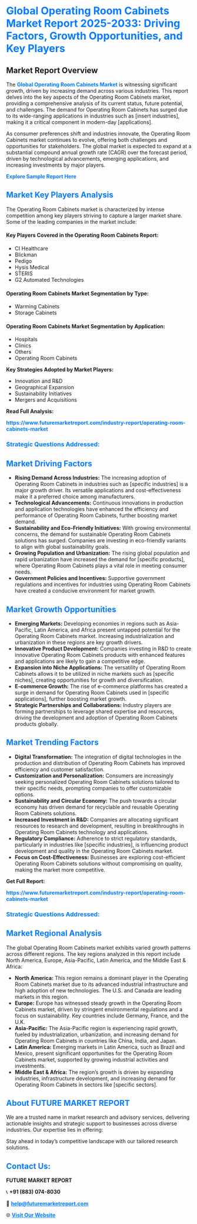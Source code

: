 <h1 style="color: #007BFF;">Global Operating Room Cabinets Market Report 2025-2033: Driving Factors, Growth Opportunities, and Key Players</h1>

<section id="overview">
<h2>Market Report Overview</h2>
<p>The <a href="https://www.futuremarketreport.com/industry-report/operating-room-cabinets-market" style="color: #007BFF; text-decoration: none;"><strong>Global Operating Room Cabinets Market</strong></a> is witnessing significant growth, driven by increasing demand across various industries. This report delves into the key aspects of the Operating Room Cabinets market, providing a comprehensive analysis of its current status, future potential, and challenges. The demand for Operating Room Cabinets has surged due to its wide-ranging applications in industries such as [insert industries], making it a critical component in modern-day [applications].</p>
<p>As consumer preferences shift and industries innovate, the Operating Room Cabinets market continues to evolve, offering both challenges and opportunities for stakeholders. The global market is expected to expand at a substantial compound annual growth rate (CAGR) over the forecast period, driven by technological advancements, emerging applications, and increasing investments by major players.</p>
</section>

<section id="overview">
<p><a href="https://www.futuremarketreport.com/request-sample/reportId=113291" style="color: #007BFF; text-decoration: none;"><strong>Explore Sample Report Here</strong></a></p>
</section>

<section id="key-players">
<h2 style="color: #007BFF;">Market Key Players Analysis</h2>
<p>The Operating Room Cabinets market is characterized by intense competition among key players striving to capture a larger market share. Some of the leading companies in the market include:</p>
<h4>Key Players Covered in the Operating Room Cabinets Report:</h4>
<ul><li>CI Healthcare</li><li>Blickman</li><li>Pedigo</li><li>Hysis Medical</li><li>STERIS</li><li>G2 Automated Technologies</li></ul>
<h4>Operating Room Cabinets Market Segmentation by Type:</h4>
<ul><li>Warming Cabinets</li><li>Storage Cabinets</li></ul>

<h4>Operating Room Cabinets Market Segmentation by Application:</h4>
<ul><li>Hospitals</li><li>Clinics</li><li>Others</li><li>Operating Room Cabinets</li></ul>
<p><strong>Key Strategies Adopted by Market Players:</strong></p>
<ul>
<li>Innovation and R&D</li>
<li>Geographical Expansion</li>
<li>Sustainability Initiatives</li>
<li>Mergers and Acquisitions</li>
</ul>
</section>

<section>
<p><strong>Read Full Analysis: </strong></p><a href="https://www.futuremarketreport.com/industry-report/operating-room-cabinets-market" style="color: #007BFF; text-decoration: none;"><strong>https://www.futuremarketreport.com/industry-report/operating-room-cabinets-market</strong></a>
<h3 style="color: #007BFF;">Strategic Questions Addressed:</h3>
</section>

<section id="driving-factors">
<h2 style="color: #007BFF;">Market Driving Factors</h2>
<ul>
<li><strong>Rising Demand Across Industries:</strong> The increasing adoption of Operating Room Cabinets in industries such as [specific industries] is a major growth driver. Its versatile applications and cost-effectiveness make it a preferred choice among manufacturers.</li>
<li><strong>Technological Advancements:</strong> Continuous innovations in production and application technologies have enhanced the efficiency and performance of Operating Room Cabinets, further boosting market demand.</li>
<li><strong>Sustainability and Eco-Friendly Initiatives:</strong> With growing environmental concerns, the demand for sustainable Operating Room Cabinets solutions has surged. Companies are investing in eco-friendly variants to align with global sustainability goals.</li>
<li><strong>Growing Population and Urbanization:</strong> The rising global population and rapid urbanization have increased the demand for [specific products], where Operating Room Cabinets plays a vital role in meeting consumer needs.</li>
<li><strong>Government Policies and Incentives:</strong> Supportive government regulations and incentives for industries using Operating Room Cabinets have created a conducive environment for market growth.</li>
</ul>
</section>

<section id="growth-opportunities">
<h2 style="color: #007BFF;">Market Growth Opportunities</h2>
<ul>
<li><strong>Emerging Markets:</strong> Developing economies in regions such as Asia-Pacific, Latin America, and Africa present untapped potential for the Operating Room Cabinets market. Increasing industrialization and urbanization in these regions are key growth drivers.</li>
<li><strong>Innovative Product Development:</strong> Companies investing in R&D to create innovative Operating Room Cabinets products with enhanced features and applications are likely to gain a competitive edge.</li>
<li><strong>Expansion into Niche Applications:</strong> The versatility of Operating Room Cabinets allows it to be utilized in niche markets such as [specific niches], creating opportunities for growth and diversification.</li>
<li><strong>E-commerce Growth:</strong> The rise of e-commerce platforms has created a surge in demand for Operating Room Cabinets used in [specific applications], further boosting market growth.</li>
<li><strong>Strategic Partnerships and Collaborations:</strong> Industry players are forming partnerships to leverage shared expertise and resources, driving the development and adoption of Operating Room Cabinets products globally.</li>
</ul>
</section>

<section id="trending-factors">
<h2 style="color: #007BFF;">Market Trending Factors</h2>
<ul>
<li><strong>Digital Transformation:</strong> The integration of digital technologies in the production and distribution of Operating Room Cabinets has improved efficiency and customer satisfaction.</li>
<li><strong>Customization and Personalization:</strong> Consumers are increasingly seeking personalized Operating Room Cabinets solutions tailored to their specific needs, prompting companies to offer customizable options.</li>
<li><strong>Sustainability and Circular Economy:</strong> The push towards a circular economy has driven demand for recyclable and reusable Operating Room Cabinets solutions.</li>
<li><strong>Increased Investment in R&D:</strong> Companies are allocating significant resources to research and development, resulting in breakthroughs in Operating Room Cabinets technology and applications.</li>
<li><strong>Regulatory Compliance:</strong> Adherence to strict regulatory standards, particularly in industries like [specific industries], is influencing product development and quality in the Operating Room Cabinets market.</li>
<li><strong>Focus on Cost-Effectiveness:</strong> Businesses are exploring cost-efficient Operating Room Cabinets solutions without compromising on quality, making the market more competitive.</li>
</ul>
</section>

<section>
<p><strong>Get Full Report: </strong></p><a href="https://www.futuremarketreport.com/industry-report/operating-room-cabinets-market" style="color: #007BFF; text-decoration: none;"><strong>https://www.futuremarketreport.com/industry-report/operating-room-cabinets-market</strong></a>
<h3 style="color: #007BFF;">Strategic Questions Addressed:</h3>
</section>


<section id="regional-analysis">
<h2 style="color: #007BFF;">Market Regional Analysis</h2>
<p>The global Operating Room Cabinets market exhibits varied growth patterns across different regions. The key regions analyzed in this report include North America, Europe, Asia-Pacific, Latin America, and the Middle East & Africa:</p>
<ul>
<li><strong>North America:</strong> This region remains a dominant player in the Operating Room Cabinets market due to its advanced industrial infrastructure and high adoption of new technologies. The U.S. and Canada are leading markets in this region.</li>
<li><strong>Europe:</strong> Europe has witnessed steady growth in the Operating Room Cabinets market, driven by stringent environmental regulations and a focus on sustainability. Key countries include Germany, France, and the U.K.</li>
<li><strong>Asia-Pacific:</strong> The Asia-Pacific region is experiencing rapid growth, fueled by industrialization, urbanization, and increasing demand for Operating Room Cabinets in countries like China, India, and Japan.</li>
<li><strong>Latin America:</strong> Emerging markets in Latin America, such as Brazil and Mexico, present significant opportunities for the Operating Room Cabinets market, supported by growing industrial activities and investments.</li>
<li><strong>Middle East & Africa:</strong> The region’s growth is driven by expanding industries, infrastructure development, and increasing demand for Operating Room Cabinets in sectors like [specific sectors].</li>
</ul>
</section>

<footer>
<h2 style="color: #007BFF;">About FUTURE MARKET REPORT</h2>
<p>We are a trusted name in market research and advisory services, delivering actionable insights and strategic support to businesses across diverse industries. Our expertise lies in offering:</p>

<p>Stay ahead in today’s competitive landscape with our tailored research solutions.</p>

<h2 style="color: #007BFF;">Contact Us:</h2>
<p><strong>FUTURE MARKET REPORT</strong></p>
<p>📞 <strong>+91 (883) 074-8030</strong></p>
<p>📧 <strong><a href="mailto:help@futuremarketreport.com" style="color: #007BFF;">help@futuremarketreport.com</a></strong></p>
<p>🌐 <strong><a href="https://www.futuremarketreport.com/" style="color: #007BFF;">Visit Our Website</a></strong></p>
</footer>